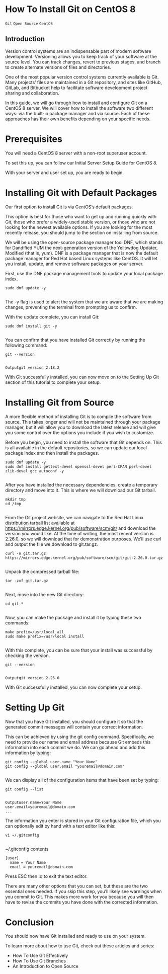 # How To Install Git on CentOS 8

```Git``` ```Open Source``` ```CentOS```

## Introduction


Version control systems are an indispensable part of modern software development. Versioning allows you to keep track of your software at the source level. You can track changes, revert to previous stages, and branch to create alternate versions of files and directories.


One of the most popular version control systems currently available is Git. Many projects’ files are maintained in a Git repository, and sites like GitHub, GitLab, and Bitbucket help to facilitate software development project sharing and collaboration.


In this guide, we will go through how to install and configure Git on a CentOS 8 server. We will cover how to install the software two different ways: via the built-in package manager and via source. Each of these approaches has their own benefits depending on your specific needs.


# Prerequisites


You will need a CentOS 8 server with a non-root superuser account.


To set this up, you can follow our Initial Server Setup Guide for CentOS 8.


With your server and user set up, you are ready to begin.


# Installing Git with Default Packages


Our first option to install Git is via CentOS’s default packages.


This option is best for those who want to get up and running quickly with Git, those who prefer a widely-used stable version, or those who are not looking for the newest available options. If you are looking for the most recently release, you should jump to the section on installing from source.


We will be using the open-source package manager tool DNF, which stands for Dandified YUM the next-generation version of the Yellowdog Updater, Modified (that is, yum). DNF is a package manager that is now the default package manager for Red Hat based Linux systems like CentOS. It will let you install, update, and remove software packages on your server.


First, use the DNF package management tools to update your local package index.


```
sudo dnf update -y


```


The -y flag is used to alert the system that we are aware that we are making changes, preventing the terminal from prompting us to confirm.


With the update complete, you can install Git:


```
sudo dnf install git -y


```


You can confirm that you have installed Git correctly by running the following command:


```
git --version


```


```
Outputgit version 2.18.2

```


With Git successfully installed, you can now move on to the Setting Up Git section of this tutorial to complete your setup.


# Installing Git from Source


A more flexible method of installing Git is to compile the software from source. This takes longer and will not be maintained through your package manager, but it will allow you to download the latest release and will give you some control over the options you include if you wish to customize.


Before you begin, you need to install the software that Git depends on. This is all available in the default repositories, so we can update our local package index and then install the packages.


```
sudo dnf update -y
sudo dnf install gettext-devel openssl-devel perl-CPAN perl-devel zlib-devel gcc autoconf -y


```


After you have installed the necessary dependencies, create a temporary directory and move into it. This is where we will download our Git tarball.


```
mkdir tmp
cd /tmp


```


From the Git project website, we can navigate to the Red Hat Linux distribution tarball list available at https://mirrors.edge.kernel.org/pub/software/scm/git/ and download the version you would like. At the time of writing, the most recent version is 2.26.0, so we will download that for demonstration purposes. We’ll use curl and output the file we download to git.tar.gz.


```
curl -o git.tar.gz https://mirrors.edge.kernel.org/pub/software/scm/git/git-2.26.0.tar.gz


```


Unpack the compressed tarball file:


```
tar -zxf git.tar.gz


```


Next, move into the new Git directory:


```
cd git-*


```


Now, you can make the package and install it by typing these two commands:


```
make prefix=/usr/local all
sudo make prefix=/usr/local install


```


With this complete, you can be sure that your install was successful by checking the version.


```
git --version


```


```
Outputgit version 2.26.0

```


With Git successfully installed, you can now complete your setup.


# Setting Up Git


Now that you have Git installed, you should configure it so that the generated commit messages will contain your correct information.


This can be achieved by using the git config command. Specifically, we need to provide our name and email address because Git embeds this information into each commit we do. We can go ahead and add this information by typing:


```
git config --global user.name "Your Name"
git config --global user.email "youremail@domain.com"


```


We can display all of the configuration items that have been set by typing:


```
git config --list


```


```
Outputuser.name=Your Name
user.email=youremail@domain.com
...

```


The information you enter is stored in your Git configuration file, which you can optionally edit by hand with a text editor like this:


```
vi ~/.gitconfig


```


~/.gitconfig contents
```
[user]
  name = Your Name
  email = youremail@domain.com

```


Press ESC then :q to exit the text editor.


There are many other options that you can set, but these are the two essential ones needed. If you skip this step, you’ll likely see warnings when you commit to Git. This makes more work for you because you will then have to revise the commits you have done with the corrected information.


# Conclusion


You should now have Git installed and ready to use on your system.


To learn more about how to use Git, check out these articles and series:


- How To Use Git Effectively
- How To Use Git Branches
- An Introduction to Open Source

